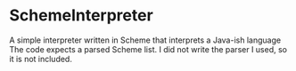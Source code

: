 SchemeInterpreter
=================

A simple interpreter written in Scheme that interprets a Java-ish language
The code expects a parsed Scheme list.  I did not write the parser I used, 
so it is not included.
